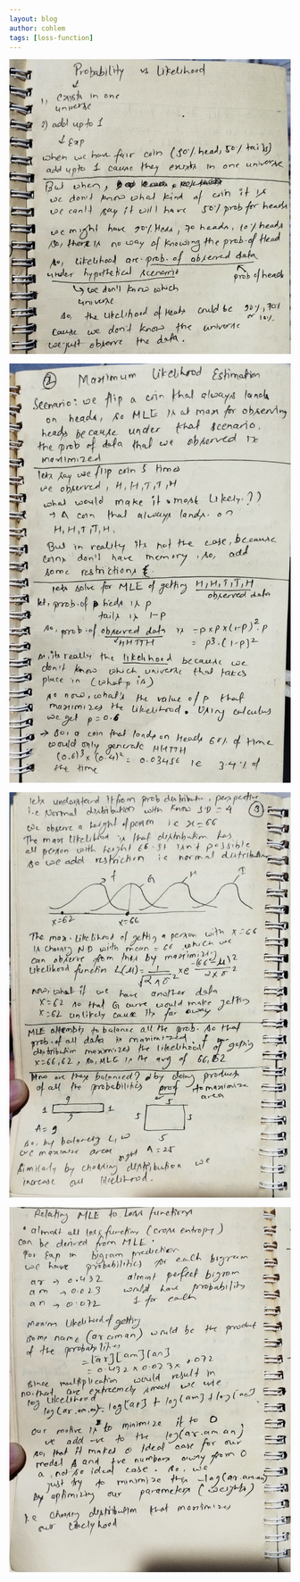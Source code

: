 ```yaml
---
layout: blog
author: cohlem
tags: [loss-function]
---
```


![one](one.jpg)

![two](two.jpg)

![three](three.jpg)

![four](four.jpg)
